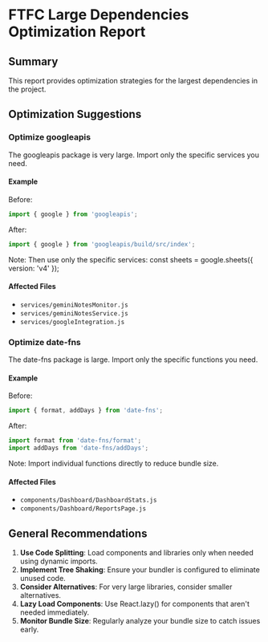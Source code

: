 # FTFC Large Dependencies Optimization Report

## Summary

This report provides optimization strategies for the largest dependencies in the project.

## Optimization Suggestions

### Optimize googleapis

The googleapis package is very large. Import only the specific services you need.

#### Example

Before:
```javascript
import { google } from 'googleapis';
```

After:
```javascript
import { google } from 'googleapis/build/src/index';
```

Note: Then use only the specific services: const sheets = google.sheets({ version: 'v4' });

#### Affected Files

- `services/geminiNotesMonitor.js`
- `services/geminiNotesService.js`
- `services/googleIntegration.js`

### Optimize date-fns

The date-fns package is large. Import only the specific functions you need.

#### Example

Before:
```javascript
import { format, addDays } from 'date-fns';
```

After:
```javascript
import format from 'date-fns/format';
import addDays from 'date-fns/addDays';
```

Note: Import individual functions directly to reduce bundle size.

#### Affected Files

- `components/Dashboard/DashboardStats.js`
- `components/Dashboard/ReportsPage.js`

## General Recommendations

1. **Use Code Splitting**: Load components and libraries only when needed using dynamic imports.
2. **Implement Tree Shaking**: Ensure your bundler is configured to eliminate unused code.
3. **Consider Alternatives**: For very large libraries, consider smaller alternatives.
4. **Lazy Load Components**: Use React.lazy() for components that aren't needed immediately.
5. **Monitor Bundle Size**: Regularly analyze your bundle size to catch issues early.

